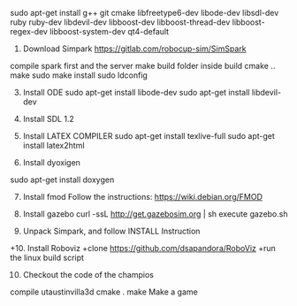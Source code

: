 sudo apt-get install g++ git cmake libfreetype6-dev libode-dev libsdl-dev ruby ruby-dev libdevil-dev libboost-dev libboost-thread-dev libboost-regex-dev libboost-system-dev qt4-default

1. Download Simpark
https://gitlab.com/robocup-sim/SimSpark

compile spark first and the server
make build folder
inside build
cmake ..
make
sudo make install
sudo ldconfig


3. Install ODE
sudo apt-get install libode-dev 
sudo apt-get install libdevil-dev

4. Install SDL 1.2


5. Install LATEX COMPILER
sudo apt-get install texlive-full
sudo apt-get install latex2html

6. Install dyoxigen

sudo apt-get install doxygen

7. Install fmod
 Follow the instructions: https://wiki.debian.org/FMOD


8. Install gazebo
curl -ssL http://get.gazebosim.org | sh
execute gazebo.sh

9. Unpack Simpark, and follow INSTALL Instruction


+10. Install Roboviz
+clone https://github.com/dsapandora/RoboViz
+run the linux build script

10. Checkout the code of the champios

compile utaustinvilla3d
cmake .
make
Make a game
